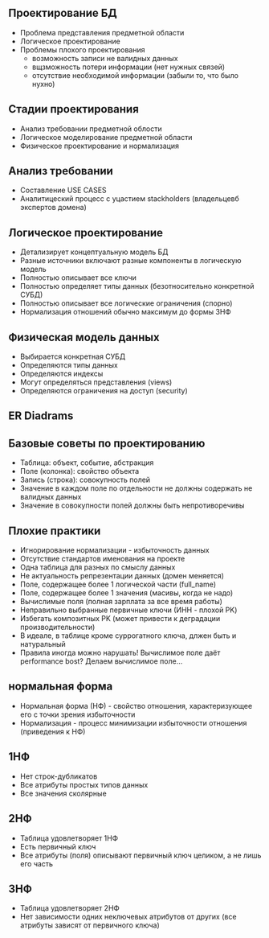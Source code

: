 ## Проектирование БД

- Проблема представления предметной области
- Логическое проектирование
- Проблемы плохого проектирования
    - возможность записи не валидных данных 
    - вщзможность потери информации (нет нужных связей)
    - отсутствие необходимой информации (забыли то, что было нухно)

## Стадии проектирования 

- Анализ требовании предметной облости
- Логическое моделирование предметной области
- Физическое проектирование и нормализация

## Анализ требовании

- Составление USE CASES
- Аналитицеский процесс с уцастием stackholders (владельцевб экспертов домена)

## Логическое проектирование

- Детализирует концептуальную модель БД
- Разные источники включают разные компоненты в логическую модель
- Полностью описывает все ключи
- Полностью определяет типы данных (безотносительно конкретной СУБД)
- Полностью описывает все логические ограничения (спорно)
- Нормализация отношений обычно максимум до формы 3НФ

## Физическая модель данных

- Выбирается конкретная СУБД
- Определяются типы данных
- Определяются индексы
- Могут определяться представления (views)
- Определяются ограничения на доступ (security)

## ER Diadrams

## Базовые советы по проектированию

- Таблица: объект, событие, абстракция
- Поле (колонка): свойство объекта
- Запись (строка): совокупность полей
- Значение в каждом поле по отдельности не должны содержать не валидных данных
- Значение в совокупности полей должны быть непротиворечивы

## Плохие практики

- Игнорирование нормализации - избыточность данных
- Отсутствие стандартов именования на проекте
- Одна таблица для разных по смыслу данных
- Не актуальность репрезентации данных (домен меняется)
- Поле, содержащее более 1 логической части (full_name)
- Поле, содержащее более 1 значения (масивы, когда не надо)
- Вычислимые поля (полная зарплата за все время работы)
- Неправильно выбранные первичные ключи (ИНН - плохой PK)
- Избегать композитных PK (может привести к деградации производительности)
- В идеале, в таблице кроме суррогатного ключа, длжен быть и натуральный
- Правила иногда можно нарушать! Вычислимое поле даёт performance bost? Делаем вычислимое поле...

## нормальная форма
- Нормальная форма (НФ) - свойство отношения, характеризующее его с точки зрения избыточности
- Нормализация - процесс минимизации избыточности отношения (приведения к НФ)

## 1НФ

- Нет строк-дубликатов
- Все атрибуты простых типов данных
- Все значения сколярные

## 2НФ

- Таблица удовлетворяет 1НФ
- Есть первичный ключ 
- Все атрибуты (поля) описывают первичный ключ целиком, а не лишь его часть

## 3НФ

- Таблица удовлетворяет 2НФ
- Нет зависимости одних неключевых атрибутов от других 
    (все атрибуты зависят от первичного ключа)
